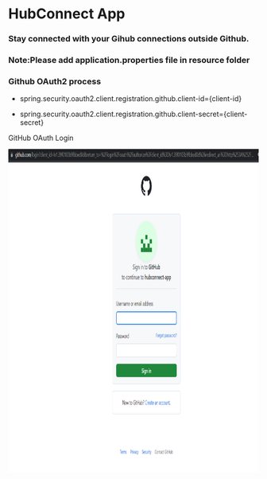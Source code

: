 # HubConnect App
### Stay connected with your Gihub connections outside Github.
### Note:Please add application.properties file in resource folder
### Github OAuth2 process
- spring.security.oauth2.client.registration.github.client-id={client-id}</p>
- spring.security.oauth2.client.registration.github.client-secret={client-secret}</p>
<p>GitHub OAuth Login</p>
<img src="src/main/resources/images/Githublogin.png" width="980px" height="650px" />


